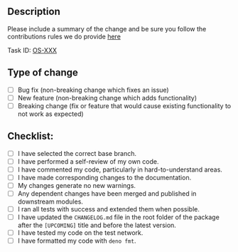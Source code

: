 ## Description

Please include a summary of the change and be sure you follow the contributions
rules we do provide [here](./CONTRIBUTIONS.md)

Task ID: [OS-XXX]()

## Type of change

<!--- Please delete options that are not relevant. -->

- [ ] Bug fix (non-breaking change which fixes an issue)
- [ ] New feature (non-breaking change which adds functionality)
- [ ] Breaking change (fix or feature that would cause existing functionality to
      not work as expected)

## Checklist:

- [ ] I have selected the correct base branch.
- [ ] I have performed a self-review of my own code.
- [ ] I have commented my code, particularly in hard-to-understand areas.
- [ ] I have made corresponding changes to the documentation.
- [ ] My changes generate no new warnings.
- [ ] Any dependent changes have been merged and published in downstream
      modules.
- [ ] I ran all tests with success and extended them when possible.
- [ ] I have updated the `CHANGELOG.md` file in the root folder of the package
      after the `[UPCOMING]` title and before the latest version.
- [ ] I have tested my code on the test network.
- [ ] I have formatted my code with `deno fmt`.
